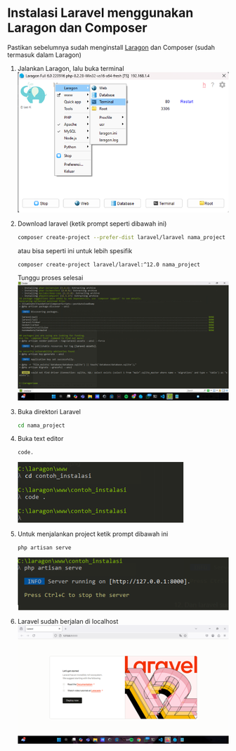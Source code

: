 # Instalasi Laravel menggunakan Laragon dan Composer
 Pastikan sebelumnya sudah menginstall [Laragon](https://laragon.org/download/) dan Composer (sudah termasuk dalam Laragon)

1. Jalankan Laragon, lalu buka terminal
    ![Laragon Start](assets/laragonstart.png)

2. Download laravel (ketik prompt seperti dibawah ini)
    ```bash
    composer create-project --prefer-dist laravel/laravel nama_project
    ```

    atau bisa seperti ini untuk lebih spesifik 
    ```bash
    composer create-project laravel/laravel:^12.0 nama_project
    ```
    Tunggu proses selesai
    ![laravel End](assets/laravels.png) 

3. Buka direktori Laravel 
    ```bash 
    cd nama_project
    ```

4. Buka text editor
    ```bash
    code.
    ```
    ![Code .](assets/cdc.png)
    
5. Untuk menjalankan project ketik prompt dibawah ini
    ```bash
    php artisan serve
    ```
    ![Artisan](assets/artisan.png)

6. Laravel sudah berjalan di localhost
    ![Laravel End](assets/ld.png)
